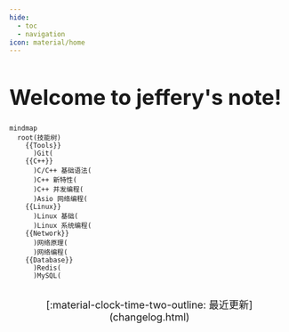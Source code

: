 ```yaml
---
hide:
  - toc
  - navigation
icon: material/home
---
```


<h1 class="title-container">
    <span class="title-text typewriter">Welcome to jeffery's note!</span>
</h1>
<style>
    .title-container {
        font-size: 38px;
    }
@media (max-width: 768px) {
    .title-container {
        font-size: 22px;
    }
}
</style>

```mermaid
mindmap
  root(技能树)
    {{Tools}}
      )Git(
    {{C++}}
      )C/C++ 基础语法(
      )C++ 新特性(
      )C++ 并发编程(
      )Asio 网络编程(
    {{Linux}}
      )Linux 基础(
      )Linux 系统编程(
    {{Network}}
      )网络原理(
      )网络编程(
    {{Database}}
      )Redis(
      )MySQL(
```

<br/>
<span style="display: block; text-align: center; font-size: 18px;">
    [:material-clock-time-two-outline: 最近更新](changelog.html)
</span>
